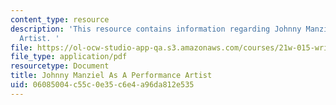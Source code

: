 ```yaml
---
content_type: resource
description: 'This resource contains information regarding Johnny Manziel As A Performance
  Artist. '
file: https://ol-ocw-studio-app-qa.s3.amazonaws.com/courses/21w-015-writing-and-rhetoric-writing-about-sports-fall-2013/06085004c55c0e35c6e4a96da812e535_MIT21W_015F13_ChoffTSyFin3.pdf
file_type: application/pdf
resourcetype: Document
title: Johnny Manziel As A Performance Artist
uid: 06085004-c55c-0e35-c6e4-a96da812e535
---
```


